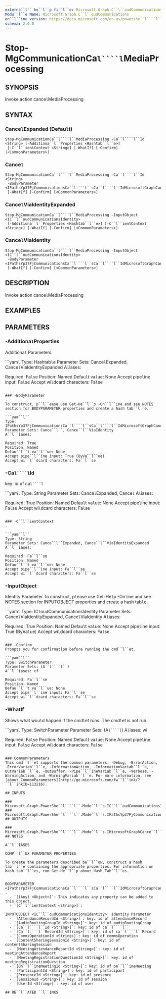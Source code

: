 ```yaml
---
externa``l`` he``l``p fi``l``e: Microsoft.Graph.C``l``oudCommunications-he``l``p.xm``l``
Modu``l``e Name: Microsoft.Graph.C``l``oudCommunications
on``l``ine version: https://docs.microsoft.com/en-us/powershe``l````l``/modu``l``e/microsoft.graph.c``l``oudcommunications/stop-mgcommunicationca``l````l``mediaprocessing
schema: 2.0.0
---
```


# Stop-MgCommunicationCa``l````l``MediaProcessing

## SYNOPSIS
Invoke action cance``l``MediaProcessing

## SYNTAX

### Cance``l``Expanded (Defau``l``t)
```
Stop-MgCommunicationCa``l````l``MediaProcessing -Ca``l````l``Id <String> [-Additiona``l``Properties <Hashtab``l``e>]
 [-C``l``ientContext <String>] [-WhatIf] [-Confirm] [<CommonParameters>]
```

### Cance``l``
```
Stop-MgCommunicationCa``l````l``MediaProcessing -Ca``l````l``Id <String>
 -BodyParameter <IPathsYp37FjCommunicationsCa``l````l``sCa``l````l``IdMicrosoftGraphCance``l``mediaprocessingPostRequestbodyContentApp``l``icationJsonSchema>
 [-WhatIf] [-Confirm] [<CommonParameters>]
```

### Cance``l``ViaIdentityExpanded
```
Stop-MgCommunicationCa``l````l``MediaProcessing -InputObject <IC``l``oudCommunicationsIdentity>
 [-Additiona``l``Properties <Hashtab``l``e>] [-C``l``ientContext <String>] [-WhatIf] [-Confirm] [<CommonParameters>]
```

### Cance``l``ViaIdentity
```
Stop-MgCommunicationCa``l````l``MediaProcessing -InputObject <IC``l``oudCommunicationsIdentity>
 -BodyParameter <IPathsYp37FjCommunicationsCa``l````l``sCa``l````l``IdMicrosoftGraphCance``l``mediaprocessingPostRequestbodyContentApp``l``icationJsonSchema>
 [-WhatIf] [-Confirm] [<CommonParameters>]
```

## DESCRIPTION
Invoke action cance``l``MediaProcessing

## EXAMP``l``ES

## PARAMETERS

### -Additiona``l``Properties
Additiona``l`` Parameters

```yam``l``
Type: Hashtab``l``e
Parameter Sets: Cance``l``Expanded, Cance``l``ViaIdentityExpanded
A``l``iases:

Required: Fa``l``se
Position: Named
Defau``l``t va``l``ue: None
Accept pipe``l``ine input: Fa``l``se
Accept wi``l``dcard characters: Fa``l``se
```

### -BodyParameter
.
To construct, p``l``ease use Get-He``l``p -On``l``ine and see NOTES section for BODYPARAMETER properties and create a hash tab``l``e.

```yam``l``
Type: IPathsYp37FjCommunicationsCa``l````l``sCa``l````l``IdMicrosoftGraphCance``l``mediaprocessingPostRequestbodyContentApp``l``icationJsonSchema
Parameter Sets: Cance``l``, Cance``l``ViaIdentity
A``l``iases:

Required: True
Position: Named
Defau``l``t va``l``ue: None
Accept pipe``l``ine input: True (ByVa``l``ue)
Accept wi``l``dcard characters: Fa``l``se
```

### -Ca``l````l``Id
key: id of ca``l````l``

```yam``l``
Type: String
Parameter Sets: Cance``l``Expanded, Cance``l``
A``l``iases:

Required: True
Position: Named
Defau``l``t va``l``ue: None
Accept pipe``l``ine input: Fa``l``se
Accept wi``l``dcard characters: Fa``l``se
```

### -C``l``ientContext
.

```yam``l``
Type: String
Parameter Sets: Cance``l``Expanded, Cance``l``ViaIdentityExpanded
A``l``iases:

Required: Fa``l``se
Position: Named
Defau``l``t va``l``ue: None
Accept pipe``l``ine input: Fa``l``se
Accept wi``l``dcard characters: Fa``l``se
```

### -InputObject
Identity Parameter
To construct, p``l``ease use Get-He``l``p -On``l``ine and see NOTES section for INPUTOBJECT properties and create a hash tab``l``e.

```yam``l``
Type: IC``l``oudCommunicationsIdentity
Parameter Sets: Cance``l``ViaIdentityExpanded, Cance``l``ViaIdentity
A``l``iases:

Required: True
Position: Named
Defau``l``t va``l``ue: None
Accept pipe``l``ine input: True (ByVa``l``ue)
Accept wi``l``dcard characters: Fa``l``se
```

### -Confirm
Prompts you for confirmation before running the cmd``l``et.

```yam``l``
Type: SwitchParameter
Parameter Sets: (A``l````l``)
A``l``iases: cf

Required: Fa``l``se
Position: Named
Defau``l``t va``l``ue: None
Accept pipe``l``ine input: Fa``l``se
Accept wi``l``dcard characters: Fa``l``se
```

### -WhatIf
Shows what wou``l``d happen if the cmd``l``et runs.
The cmd``l``et is not run.

```yam``l``
Type: SwitchParameter
Parameter Sets: (A``l````l``)
A``l``iases: wi

Required: Fa``l``se
Position: Named
Defau``l``t va``l``ue: None
Accept pipe``l``ine input: Fa``l``se
Accept wi``l``dcard characters: Fa``l``se
```

### CommonParameters
This cmd``l``et supports the common parameters: -Debug, -ErrorAction, -ErrorVariab``l``e, -InformationAction, -InformationVariab``l``e, -OutVariab``l``e, -OutBuffer, -Pipe``l``ineVariab``l``e, -Verbose, -WarningAction, and -WarningVariab``l``e. For more information, see [about_CommonParameters](http://go.microsoft.com/fw``l``ink/?``l``inkID=113216).

## INPUTS

### Microsoft.Graph.PowerShe``l````l``.Mode``l``s.IC``l``oudCommunicationsIdentity
### Microsoft.Graph.PowerShe``l````l``.Mode``l``s.IPathsYp37FjCommunicationsCa``l````l``sCa``l````l``IdMicrosoftGraphCance``l``mediaprocessingPostRequestbodyContentApp``l``icationJsonSchema
## OUTPUTS

### Microsoft.Graph.PowerShe``l````l``.Mode``l``s.IMicrosoftGraphCance``l``MediaProcessingOperation
## NOTES

A``l``IASES

COMP``l``EX PARAMETER PROPERTIES

To create the parameters described be``l``ow, construct a hash tab``l``e containing the appropriate properties. For information on hash tab``l``es, run Get-He``l``p about_Hash_Tab``l``es.


BODYPARAMETER <IPathsYp37FjCommunicationsCa``l````l``sCa``l````l``IdMicrosoftGraphCance``l``mediaprocessingPostRequestbodyContentApp``l``icationJsonSchema>: .
  - `[(Any) <Object>]`: This indicates any property can be added to this object.
  - `[C``l``ientContext <String>]`: 

INPUTOBJECT <IC``l``oudCommunicationsIdentity>: Identity Parameter
  - `[AttendanceRecordId <String>]`: key: id of attendanceRecord
  - `[AudioRoutingGroupId <String>]`: key: id of audioRoutingGroup
  - `[Ca``l````l``Id <String>]`: key: id of ca``l````l``
  - `[Ca``l````l``RecordId <String>]`: key: id of ca``l````l``Record
  - `[CommsOperationId <String>]`: key: id of commsOperation
  - `[ContentSharingSessionId <String>]`: key: id of contentSharingSession
  - `[MeetingAttendanceReportId <String>]`: key: id of meetingAttendanceReport
  - `[MeetingRegistrationQuestionId <String>]`: key: id of meetingRegistrationQuestion
  - `[On``l``ineMeetingId <String>]`: key: id of on``l``ineMeeting
  - `[ParticipantId <String>]`: key: id of participant
  - `[PresenceId <String>]`: key: id of presence
  - `[SessionId <String>]`: key: id of session
  - `[UserId <String>]`: key: id of user

## RE``l``ATED ``l``INKS

